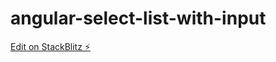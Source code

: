 # angular-select-list-with-input

[Edit on StackBlitz ⚡️](https://stackblitz.com/edit/angular-welcome-app-idzqag)